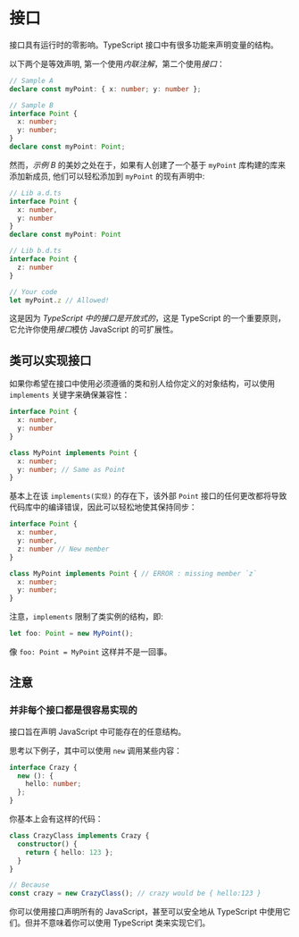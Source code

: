 # 接口

接口具有运行时的零影响。TypeScript 接口中有很多功能来声明变量的结构。

以下两个是等效声明, 第一个使用*内联注解*，第二个使用*接口*：

```ts
// Sample A
declare const myPoint: { x: number; y: number };

// Sample B
interface Point {
  x: number;
  y: number;
}
declare const myPoint: Point;
```

然而，_示例 B_ 的美妙之处在于，如果有人创建了一个基于 `myPoint` 库构建的库来添加新成员, 他们可以轻松添加到 `myPoint` 的现有声明中:

```ts
// Lib a.d.ts
interface Point {
  x: number,
  y: number
}
declare const myPoint: Point

// Lib b.d.ts
interface Point {
  z: number
}

// Your code
let myPoint.z // Allowed!
```

这是因为 _TypeScript 中的接口是开放式的_，这是 TypeScript 的一个重要原则，它允许你使用*接口*模仿 JavaScript 的可扩展性。

## 类可以实现接口

如果你希望在接口中使用必须遵循的类和别人给你定义的对象结构，可以使用 `implements` 关键字来确保兼容性：

```ts
interface Point {
  x: number,
  y: number
}

class MyPoint implements Point {
  x: number;
  y: number; // Same as Point
}
```

基本上在该 `implements(实现)` 的存在下，该外部 `Point` 接口的任何更改都将导致代码库中的编译错误，因此可以轻松地使其保持同步：

```ts
interface Point {
  x: number,
  y: number,
  z: number // New member
}

class MyPoint implements Point { // ERROR : missing member `z`
  x: number;
  y: number;
}
```

注意，`implements` 限制了类实例的结构，即:

```ts
let foo: Point = new MyPoint();
```

像 `foo: Point = MyPoint` 这样并不是一回事。

## 注意

### 并非每个接口都是很容易实现的

接口旨在声明 JavaScript 中可能存在的任意结构。

思考以下例子，其中可以使用 `new` 调用某些内容：

```ts
interface Crazy {
  new (): {
    hello: number;
  };
}
```

你基本上会有这样的代码：

```ts
class CrazyClass implements Crazy {
  constructor() {
    return { hello: 123 };
  }
}

// Because
const crazy = new CrazyClass(); // crazy would be { hello:123 }
```

你可以使用接口声明所有的 JavaScript，甚至可以安全地从 TypeScript 中使用它们。但并不意味着你可以使用 TypeScript 类来实现它们。
